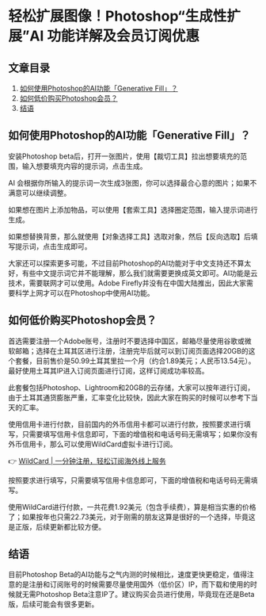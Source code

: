 # 轻松扩展图像！Photoshop“生成性扩展”AI 功能详解及会员订阅优惠

## 文章目录
1. [如何使用Photoshop的AI功能「Generative Fill」？](#如何使用photoshop的ai功能generative-fill)
2. [如何低价购买Photoshop会员？](#如何低价购买photoshop会员)
3. [结语](#结语)

## 如何使用Photoshop的AI功能「Generative Fill」？
安装Photoshop beta后，打开一张图片，使用【裁切工具】拉出想要填充的范围，输入想要填充内容的提示词，点击生成。

AI 会根据你所输入的提示词一次生成3张图，你可以选择最合心意的图片；如果不满意可以继续调整。

如果想在图片上添加物品，可以使用【套索工具】选择圈定范围，输入提示词进行生成。

如果想替换背景，那么就使用【对象选择工具】选取对象，然后【反向选取】后填写提示词，点击生成即可。

大家还可以探索更多可能，不过目前Photoshop的AI功能对于中文支持还不算太好，有些中文提示词它并不能理解，那么我们就需要更换成英文即可。AI功能是云技术，需要联网才可以使用。Adobe Firefly并没有在中国大陆推出，因此大家需要科学上网才可以在Photoshop中使用AI功能。

## 如何低价购买Photoshop会员？
首选需要注册一个Adobe账号，注册时不要选择中国区，邮箱尽量使用谷歌或微软邮箱；选择在土耳其区进行注册，注册完毕后就可以到订阅页面选择20GB的这个套餐，目前售价是50.99土耳其里拉一个月（约合1.89美元；人民币13.54元）。最好使用土耳其IP进入订阅页面进行订阅，这样订阅成功率较高。

此套餐包括Photoshop、Lightroom和20GB的云存储，大家可以按年进行订阅，由于土耳其通货膨胀严重，汇率变化比较快，因此大家在购买的时候可以参考下当天的汇率。

使用信用卡进行付款，目前国内的外币信用卡都可以进行付款，按照要求进行填写，只需要填写信用卡信息即可，下面的增值税和电话号码无需填写；如果你没有外币信用卡，那么可以使用WildCard虚拟卡进行订阅。

👉 [WildCard | 一分钟注册，轻松订阅海外线上服务](https://bbtdd.com/WildCard)

按照要求进行填写，只需要填写信用卡信息即可，下面的增值税和电话号码无需填写。

使用WildCard进行付款，一共花费1.92美元（包含手续费），算是相当实惠的价格了；如果按年也只需22.73美元，对于刚需的朋友这算是很好的一个选择，毕竟这是正版，后续更新都比较方便。

## 结语
目前Photoshop Beta的AI功能与之气内测的时候相比，速度更快更稳定，值得注意的是注册和订阅账号的时候需要尽量使用国外（低价区）IP，而下载和使用的时候就无需Photoshop Beta注意IP了。建议购买会员进行使用，毕竟现在还是Beta版，后续可能会有很多更新。